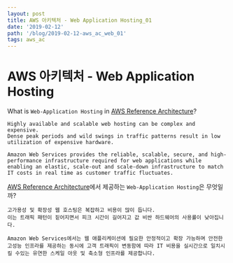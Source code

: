 ```yaml
---
layout: post
title: AWS 아키텍처 - Web Application Hosting_01
date: '2019-02-12'
path: '/blog/2019-02-12-aws_ac_web_01'
tags: aws_ac
---
```


# AWS 아키텍처 - Web Application Hosting

What is `Web-Application Hosting` in [AWS Reference Architecture](https://media.amazonwebservices.com/architecturecenter/AWS_ac_ra_web_01.pdf)?

```english
Highly available and scalable web hosting can be complex and expensive.
Dense peak periods and wild swings in traffic patterns result in low utilization of expensive hardware.

Amazon Web Services provides the reliable, scalable, secure, and high- performance infrastructure required for web applications while enabling an elastic, scale-out and scale-down infrastructure to match IT costs in real time as customer traffic fluctuates.
```

[AWS Reference Architecture](https://media.amazonwebservices.com/architecturecenter/AWS_ac_ra_web_01.pdf)에서 제공하는 `Web-Application Hosting`은 무엇일까?

```korean
고가용성 및 확장성 웹 호스팅은 복잡하고 비용이 많이 듭니다.
이는 트래픽 패턴이 짙어지면서 피크 시간이 길어지고 값 비싼 하드웨어의 사용률이 낮아집니다.

Amazon Web Services에서는 웹 애플리케이션에 필요한 안정적이고 확장 가능하며 안전한 고성능 인프라를 제공하는 동시에 고객 트래픽이 변동함에 따라 IT 비용을 실시간으로 일치시킬 수있는 유연한 스케일 아웃 및 축소형 인프라를 제공합니다.
```
